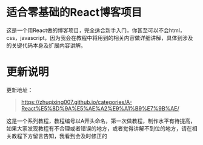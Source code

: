 # 适合零基础的React博客项目
这是一个用React做的博客项目，完全适合新手入门，你甚至可以不会html，css，javascript，因为我会在教程中将用到的相关内容做详细讲解，具体到涉及的关键代码本身及扩展内容讲解。
# 更新说明
更新地址：
>https://zhuqixing007.github.io/categories/A-React%E5%8D%9A%E5%AE%A2%E9%A1%B9%E7%9B%AE/

这是一个系列教程，教程编号以A开头命名，第一次做教程，制作水平有待提高，如果大家发现教程有不合理或者错误的地方，或者觉得讲解不到位的地方，请在相关教程下方留言告知，我看到会及时修正的